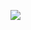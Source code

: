 ![](https://github-readme-stats.vercel.app/api?username=enel1jk&count_private=true&show_icons=true&hide_border=true&bg_color=173F4F&title_color=73ba25&text_color=fafafa&icon_color=868e96)

<!--
![](https://github-readme-stats.vercel.app/api?username=enel1jk&count_private=true&show_icons=true&bg_color=173F4F&title_color=73ba25&text_color=fafafa&icon_color=73ba25)
-->

<!--
**enel1jk/enel1jk** is a ✨ _special_ ✨ repository because its `README.md` (this file) appears on your GitHub profile.

Here are some ideas to get you started:

- 🔭 I’m currently working on ...
- 🌱 I’m currently learning ...
- 👯 I’m looking to collaborate on ...
- 🤔 I’m looking for help with ...
- 💬 Ask me about ...
- 📫 How to reach me: ...
- 😄 Pronouns: ...
- ⚡ Fun fact: ...
-->
